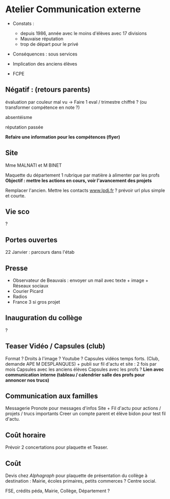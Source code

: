 # Atelier Communication externe

* Constats : 
    * depuis 1986, année avec le moins d'élèves avec 17 divisions
    * Mauvaise réputation
    * trop de départ pour le privé
* Conséquences : sous services

* Implication des anciens élèves
* FCPE

## Négatif : (retours parents)

évaluation par couleur mal vu
-> Faire 1 eval / trimestre chiffré ? (ou transformer compétence en note ?)

absentéisme

réputation passée


**Refaire une information pour les compétences (flyer)**

## Site

Mme MALNATI et M BINET

Maquette du département
1 rubrique par matière à alimenter par les profs 
**Objectif : mettre les actions en cours, voir l'avancement des projets**

Remplacer l'ancien. 
Mettre les contacts
www.lpdj.fr ? prévoir url plus simple et courte.

## Vie sco

?

## Portes ouvertes

22 Janvier : parcours dans l'étab

## Presse

* Observateur de Beauvais : envoyer un mail avec texte + image + Réseaux sociaux
* Courier Picard
* Radios 
* France 3 si gros projet

## Inauguration du collège

?

## Teaser Vidéo / Capsules (club)

Format ? Droits à l'image ? 
Youtube ? 
Capsules vidéos temps forts. (Club, demande APE M DESPLANQUES) + publi sur fil d'actu et site : 2 fois par mois
Capsules avec les anciens élèves
Capsules avec les profs ? 
**Lien avec communication interne (tableau / calendrier salle des profs pour annoncer nos trucs)**  

## Communication aux familles

Messagerie Pronote pour messages d'infos
Site + Fil d'actu pour actions / projets / trucs importants
Creer un compte parent et élève bidon pour test fil d'actu. 

## Coût horaire

Prévoir 2 concertations pour plaquette et Teaser. 


## Coût

Devis chez *Alphagraph* pour plaquette de présentation du collège à destination : Mairie, écoles primaires, petits commerces ? Centre social. 

FSE, crédits péda, Mairie, Collège, Département ? 


